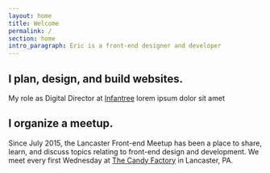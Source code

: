 ```yaml
---
layout: home
title: Welcome
permalink: /
section: home
intro_paragraph: Eric is a front-end designer and developer
---
```

## I plan, design, and build websites.

My role as Digital Director at <a href="https://infantree.com/" target="_blank" rel="noreferrer">Infantree</a> lorem ipsum dolor sit amet     

## I organize a meetup.

Since July 2015, the Lancaster Front-end Meetup has been a place to share, learn, and discuss topics relating to front-end design and development. We meet every first Wednesday at <a href="https://candyissweet.com/" target="_blank" rel="noreferrer">The Candy Factory</a> in Lancaster, PA.

